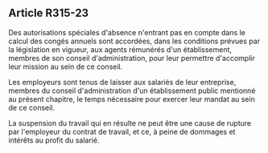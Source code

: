 ## Article R315-23

Des autorisations spéciales d'absence n'entrant pas en compte dans le calcul des congés annuels
sont accordées, dans les conditions prévues par la législation en vigueur, aux agents rémunérés d'un
établissement, membres de son conseil d'administration, pour leur permettre d'accomplir leur mission au sein
de ce conseil.

Les employeurs sont tenus de laisser aux salariés de leur entreprise, membres du conseil d'administration
d'un établissement public mentionné au présent chapitre, le temps nécessaire pour exercer leur mandat au
sein de ce conseil.

La suspension du travail qui en résulte ne peut être une cause de rupture par l'employeur du contrat de
travail, et ce, à peine de dommages et intérêts au profit du salarié.

